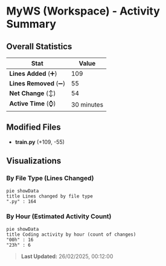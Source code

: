 # MyWS (Workspace) - Activity Summary 

## Overall Statistics

| Stat                   | Value                                                             |
| ---------------------- | ----------------------------------------------------------------- |
| **Lines Added** (➕)   | 109                                          |
| **Lines Removed** (➖) | 55                                        |
| **Net Change** (↕)    | 54                |
| **Active Time** (⌚)   | 30 minutes |


## Modified Files
- **train.py** (+109, -55)

## Visualizations

### By File Type (Lines Changed)

```mermaid
pie showData
title Lines changed by file type
".py" : 164
```

### By Hour (Estimated Activity Count)

```mermaid
pie showData
title Coding activity by hour (count of changes)
"00h" : 16
"23h" : 6
```


> **Last Updated:** 26/02/2025, 00:12:00